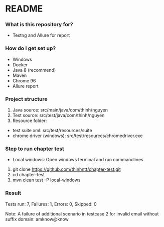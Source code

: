 # README #
### What is this repository for? ###

* Testng and Allure for report

### How do I get set up? ###

* Windows
* Docker
* Java 8 (recommend)
* Maven
* Chrome 96
* Allure report

### Project structure ###
1. Java source: src/main/java/com/thinh/nguyen
2. Test source: src/test/java/com/thinh/nguyen
3. Resource folder:
- test suite xml: src/test/resources/suite
- chrome driver (windows): src/test/resources/chromedriver.exe

### Step to run chapter test ###

* Local windows: Open windows terminal and run commandlines
1. git clone https://github.com/thinhntt/chapter-test.git
2. cd chapter-test
3. mvn clean test -P local-windows

### Result ###
Tests run: 7, Failures: 1, Errors: 0, Skipped: 0

Note: A failure of additional scenario in testcase 2 for invalid email without suffix domain: amknow@know
